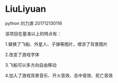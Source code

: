 # LiuLiyuan
python
刘力源 201712130116

该项目在基准以上的特点有：

1.替换了飞船、外星人、子弹等图片，增添了背景图片

2.改变了游戏字体 

3.飞船可以多方向自由移动 

4.加入了游戏背景音乐、开火音效、击中音效、死亡音效
